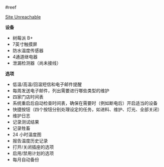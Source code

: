 #reef 


[Site Unreachable](https://www.reef2reef.com/threads/diy-control-system-i-am-building.229595/)


**设备**  

- 树莓派 B+
- 7英寸触摸屏
- 防水温度传感器
- 4通道继电器
- 泄漏检测器（尚未接线）

**选项**  

- 低温/高温/回温短信和电子邮件提醒
- 每周发送电子邮件，列出需要进行哪些类型的维护
- 四家门店时间表
- 系统重启后自动检查时间表，确保在需要时（例如断电后）开启适当的设备
- 快捷按钮（四个按钮分别处理设定的任务，如进料、维护、灯光、全部关闭）
- 维护日志
- 记录测试结果
- 记录牲畜
- 24 小时温度图
- 报告温度历史记录
- 打开/关闭插座的选项
- 启用/禁用计划的选项
- 每月自动备份
